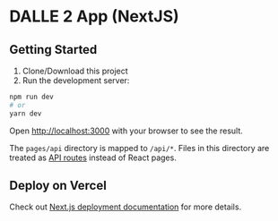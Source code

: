 # DALLE 2 App (NextJS)

## Getting Started
1. Clone/Download this project
2. Run the development server:
```bash
npm run dev
# or
yarn dev
```

Open [http://localhost:3000](http://localhost:3000) with your browser to see the result.

The `pages/api` directory is mapped to `/api/*`. Files in this directory are treated as [API routes](https://nextjs.org/docs/api-routes/introduction) instead of React pages.

## Deploy on Vercel
Check out [Next.js deployment documentation](https://nextjs.org/docs/deployment) for more details.
